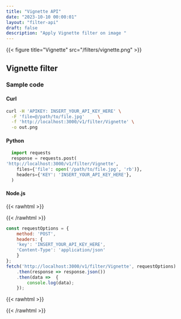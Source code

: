 ```yaml
---
title: "Vignette API"
date: "2023-10-10 00:00:01"
layout: "filter-api"
draft: false
description: "Apply Vignette filter on image "
---
```



{{< figure title="Vignette" src="/filters/vignette.png"  >}}


## Vignette filter


### Sample code

#### Curl

```bash
curl -H 'APIKEY: INSERT_YOUR_API_KEY_HERE' \
  -F 'file=@/path/to/file.jpg'     \
  -f 'http://localhost:3000/v1/filter/Vignette' \
  -o out.png

```

#### Python

```python
  import requests
  response = requests.post(
'http://localhost:3000/v1/filter/Vignette',
    files={'file': open('/path/to/file.jpg', 'rb')},
    headers={'KEY': 'INSERT_YOUR_API_KEY_HERE'},
  )
```

#### Node.js

{{< rawhtml >}}
 <div class='editable' onClick="this.contentEditable='true';">
{{< /rawhtml >}}

```node.js
const requestOptions = {
    method: 'POST',
    headers: {
    'key': 'INSERT_YOUR_API_KEY_HERE',
    'Content-Type': 'application/json'
    }
};
fetch('http://localhost:3000/v1/filter/Vignette', requestOptions)
    .then(response => response.json())
    .then(data =>  {
		console.log(data);
    }); 
```

{{< rawhtml >}}
 </div>
{{< /rawhtml >}}



